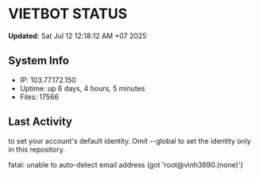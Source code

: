 # VIETBOT STATUS
**Updated**: Sat Jul 12 12:18:12 AM +07 2025

## System Info
- IP: 103.77.172.150
- Uptime: up 6 days, 4 hours, 5 minutes
- Files: 17566

## Last Activity

to set your account's default identity.
Omit --global to set the identity only in this repository.

fatal: unable to auto-detect email address (got 'root@vinh3690.(none)')
